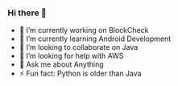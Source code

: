 ### Hi there 👋

- 🔭 I’m currently working on BlockCheck
- 🌱 I’m currently learning Android Development
- 👯 I’m looking to collaborate on Java
- 🤔 I’m looking for help with AWS
- 💬 Ask me about Anything
- ⚡ Fun fact: Python is older than Java
